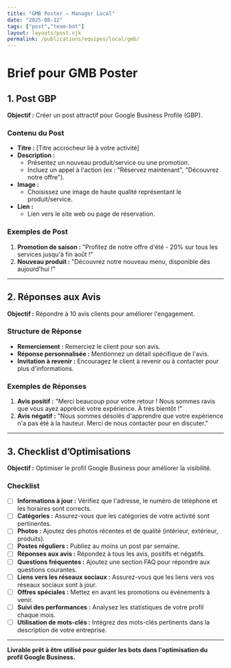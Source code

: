 ```yaml
---
title: "GMB Poster — Manager Local"
date: "2025-08-12"
tags: ["post","team-bot"]
layout: layouts/post.njk
permalink: /publications/equipes/local/gmb/
---
```

# Brief pour GMB Poster

## 1. Post GBP

**Objectif :** Créer un post attractif pour Google Business Profile (GBP).

### Contenu du Post
- **Titre :** [Titre accrocheur lié à votre activité]
- **Description :** 
  - Présentez un nouveau produit/service ou une promotion.
  - Incluez un appel à l'action (ex : "Réservez maintenant", "Découvrez notre offre").
- **Image :** 
  - Choisissez une image de haute qualité représentant le produit/service.
- **Lien :** 
  - Lien vers le site web ou page de réservation.

### Exemples de Post
1. **Promotion de saison :** "Profitez de notre offre d'été - 20% sur tous les services jusqu'à fin août !"
2. **Nouveau produit :** "Découvrez notre nouveau menu, disponible dès aujourd'hui !"

---

## 2. Réponses aux Avis

**Objectif :** Répondre à 10 avis clients pour améliorer l'engagement.

### Structure de Réponse
- **Remerciement :** Remerciez le client pour son avis.
- **Réponse personnalisée :** Mentionnez un détail spécifique de l'avis.
- **Invitation à revenir :** Encouragez le client à revenir ou à contacter pour plus d'informations.

### Exemples de Réponses
1. **Avis positif :** "Merci beaucoup pour votre retour ! Nous sommes ravis que vous ayez apprécié votre expérience. À très bientôt !"
2. **Avis négatif :** "Nous sommes désolés d'apprendre que votre expérience n'a pas été à la hauteur. Merci de nous contacter pour en discuter."

---

## 3. Checklist d’Optimisations

**Objectif :** Optimiser le profil Google Business pour améliorer la visibilité.

### Checklist
- [ ] **Informations à jour :** Vérifiez que l'adresse, le numéro de téléphone et les horaires sont corrects.
- [ ] **Catégories :** Assurez-vous que les catégories de votre activité sont pertinentes.
- [ ] **Photos :** Ajoutez des photos récentes et de qualité (intérieur, extérieur, produits).
- [ ] **Postes réguliers :** Publiez au moins un post par semaine.
- [ ] **Réponses aux avis :** Répondez à tous les avis, positifs et négatifs.
- [ ] **Questions fréquentes :** Ajoutez une section FAQ pour répondre aux questions courantes.
- [ ] **Liens vers les réseaux sociaux :** Assurez-vous que les liens vers vos réseaux sociaux sont à jour.
- [ ] **Offres spéciales :** Mettez en avant les promotions ou événements à venir.
- [ ] **Suivi des performances :** Analysez les statistiques de votre profil chaque mois.
- [ ] **Utilisation de mots-clés :** Intégrez des mots-clés pertinents dans la description de votre entreprise.

--- 

**Livrable prêt à être utilisé pour guider les bots dans l'optimisation du profil Google Business.**

